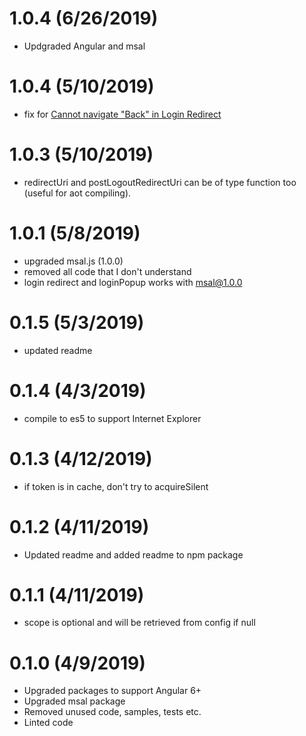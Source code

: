 # 1.0.4 (6/26/2019)
* Updgraded Angular and msal

# 1.0.4 (5/10/2019)
* fix for <a href="https://github.com/AzureAD/microsoft-authentication-library-for-js/issues/588"> Cannot navigate "Back" in Login Redirect</a>

# 1.0.3 (5/10/2019)
* redirectUri and postLogoutRedirectUri can be of type function too (useful for aot compiling).

# 1.0.1 (5/8/2019)
* upgraded msal.js (1.0.0)
* removed all code that I don't understand
* login redirect and loginPopup works with msal@1.0.0

# 0.1.5 (5/3/2019)
* updated readme

# 0.1.4 (4/3/2019)
* compile to es5 to support Internet Explorer

# 0.1.3 (4/12/2019)
* if token is in cache, don't try to acquireSilent

# 0.1.2 (4/11/2019)
* Updated readme and added readme to npm package

# 0.1.1 (4/11/2019)
* scope is optional and will be retrieved from config if null

# 0.1.0 (4/9/2019)
* Upgraded packages to support Angular 6+
* Upgraded msal package
* Removed unused code, samples, tests etc.
* Linted code 